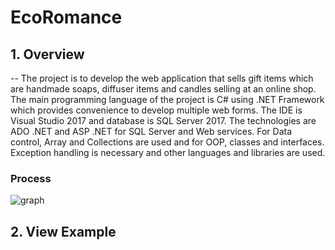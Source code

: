 # EcoRomance
## 1. Overview
-- The project is to develop the web application that sells gift items which are handmade soaps, diffuser items and candles selling at an online shop. The main programming language of the project is C# using .NET Framework which provides convenience to develop multiple web forms. The IDE is Visual Studio 2017 and database is SQL Server 2017. The technologies are ADO .NET and ASP .NET for SQL Server and Web services. For Data control, Array and Collections are used and for OOP, classes and interfaces. Exception handling is necessary and other languages and libraries are used.

### Process
![graph](https://user-images.githubusercontent.com/37784073/56929125-d01a2300-6aa6-11e9-8e85-e8634585528c.jpg)


## 2. View Example


